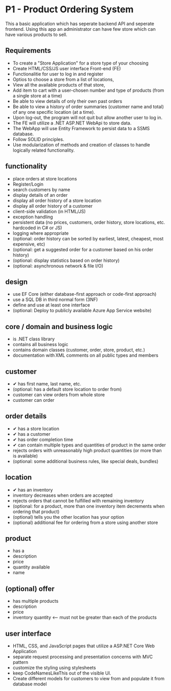 # P1 - Product Ordering System
This a basic application which has seperate backend API and seperate frontend. Using this app an administrator can have few store which can have various products to sell.
## Requirements

- To create a "Store Application" for a store type of your choosing
- Create HTML/CSS/JS user interface Front-end (FE)
- Functionalitie for user to log in and register
- Optios to choose a store from a list of locations,
- View all the available products of that store,
- Add item to cart with a user-chosen number and type of products (from a single store at a time)
- Be able to view details of only their own past orders
- Be able to view a history of order summaries (customer name and total) of any one specific location (at a time).
- Upon log-out, the program will not quit but allow another user to log in.
- The FE will utilize a .NET ASP.NET WebApi to store data.
- The WebApp will use Entity Framework to persist data to a SSMS database.
- Follow SOLID principles.
- Use modularization of methods and creation of classes to handle logically related functionality.

## functionality

- place orders at store locations
- Register/Login
- search customers by name
- display details of an order
- display all order history of a store location
- display all order history of a customer
- client-side validation (in HTML/JS)
- exception handling
- persistent data (no prices, customers, order history, store locations, etc. hardcoded in C# or JS)
- logging where appropriate
- (optional: order history can be sorted by earliest, latest, cheapest, most expensive, etc)
- (optional: get a suggested order for a customer based on his order history)
- (optional: display statistics based on order history)
- (optional: asynchronous network & file I/O)

## design

- use EF Core (either database-first approach or code-first approach)
- use a SQL DB in third normal form (3NF)
- define and use at least one interface
- (optional: Deploy to publicly available Azure App Service website)

## core / domain and business logic

- is .NET class library
- contains all business logic
- contains domain classes (customer, order, store, product, etc.)
- documentation with XML comments on all public types and members

## customer

- ✔ has first name, last name, etc.
- (optional: has a default store location to order from)
- customer can view orders from whole store
- customer can order

## order details

- ✔ has a store location
- ✔ has a customer
- ✔ has order completion time
- ✔ can contain multiple types and quantities of product in the same order
- rejects orders with unreasonably high product quantities (or more than is available)
- (optional: some additional business rules, like special deals, bundles)

## location

- ✔ has an inventory
- inventory decreases when orders are accepted
- rejects orders that cannot be fulfilled with remaining inventory
- (optional: for a product, more than one inventory item decrements when ordering that product)
- (optional) tells you the other location has your option
- (optional) additional fee for ordering from a store using another store

## product

- has a
- description
- price
- quantity available
- name

## (optional) offer

- has multiple products
- description
- price
- inventory quantity <-- must not be greater than each of the products

## user interface

- HTML, CSS, and JavaScript pages that utilize a ASP.NET Core Web Application
- separate request processing and presentation concerns with MVC pattern
- customize the styling using stylesheets
- keep CodeNamesLikeThis out of the visible UI.
- Create different models for customers to view from and populate it from database model
